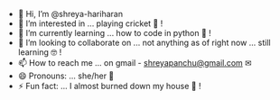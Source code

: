 - 👋 Hi, I’m @shreya-hariharan
- 👀 I’m interested in ... playing cricket 🏏 !
- 🌱 I’m currently learning ... how to code in python 👾 !
- 💞️ I’m looking to collaborate on ... not anything as of right now ... still learning 🤓 !
- 📫 How to reach me ... on gmail - shreyapanchu@gmail.com ✉
- 😄 Pronouns: ... she/her 💃
- ⚡ Fun fact: ... I almost burned down my house 🧯 !
<!---
shreya-hariharan/shreya-hariharan is a ✨ special ✨ repository because its `README.md` (this file) appears on your GitHub profile.
You can click the Preview link to take a look at your changes.
--->
